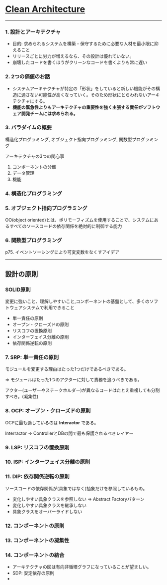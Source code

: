 # [Clean Architecture](https://www.amazon.co.jp/-/en/Robert-C-Martin/dp/4048930656)
******

### 1. 設計とアーキテクチャ
- 目的: 求められるシステムを構築・保守するために必要な人材を最小限に抑えること
- リリースごとに労力が増えるなら、その設計は優れていない。
- 崩壊したコードを書くほうがクリーンなコードを書くよりも常に遅い

### 2. 2つの価値のお話
- システムアーキテクチャが特定の「形状」をしていると新しい機能がその構造に適さない可能性が高くなっていく。そのため形状にとらわれないアーキテクチャにする。
- **機能の緊急性よりもアーキテクチャの重要性を強く主張する責任がソフトウェア開発チームには求められる。**

### 3. パラダイムの概要
構造化プログラミング, オブジェクト指向プログラミング, 関数型プログラミング

アーキテクチャの3つの関心事
1. コンポーネントの分離
2. データ管理
3. 機能

### 4. 構造化プログラミング
### 5. オブジェクト指向プログラミング
OO(object oriented)とは、ポリモーフィズムを使用することで、システムにあるすべてのソースコードの依存関係を絶対的に制御する能力

### 6. 関数型プログラミング
p75. イベントソーシングにより可変変数をなくすアイデア
******

## 設計の原則
### SOLID原則
変更に強いこと、理解しやすいこと,コンポーネントの基盤として、多くのソフトウェアシステムで利用できること

- 単一責任の原則
- オープン・クローズドの原則
- リスコフの置換原則
- インターフェイス分離の原則
- 依存関係逆転の原則

### 7. SRP: 単一責任の原則
モジュールを変更する理由はたった1つだけであるべきである。

=> モジュールはたった1つのアクターに対して責務を追うべきである。

アクター(ユーザーやステークホルダー)が異なるコードはたとえ重複しても分割すべき。(凝集性)

### 8. OCP: オープン・クローズドの原則
OCPに最も適しているのは **Interactor** である。

Interractor => ControllerとDBの間で最も保護されるべきレイヤー

### 9. LSP: リスコフの置換原則
### 10. ISP: インターフェイス分離の原則
### 11. DIP: 依存関係逆転の原則
ソースコードの依存関係が(具象ではなく)抽象だけを参照しているもの。
- 変化しやすい具象クラスを参照しない => Abstract Factoryパターン
- 変化しやすい具象クラスを継承しない
- 具象クラスをオーバーライドしない

### 12. コンポーネントの原則
### 13. コンポーネントの凝集性
### 14. コンポーネントの結合
- アーキテクチャの図は有向非循環グラフになっていることが望ましい。
- SDP: 安定依存の原則
- 
